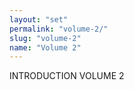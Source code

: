 ```yaml
---
layout: "set"
permalink: "volume-2/"
slug: "volume-2"
name: "Volume 2"
---
```

INTRODUCTION VOLUME 2
